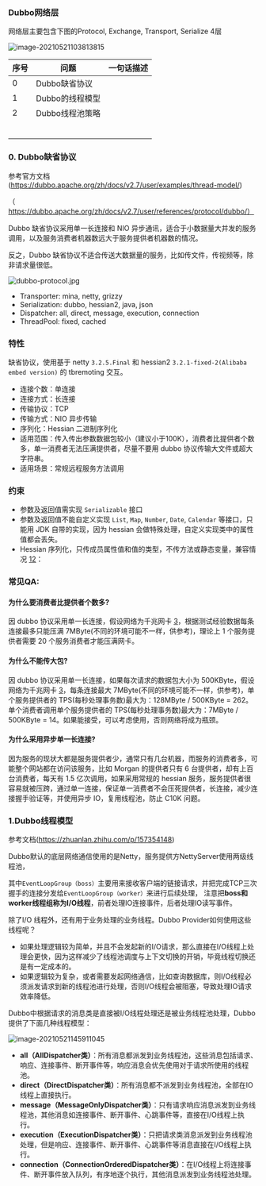### Dubbo网络层



网络层主要包含下图的Protocol, Exchange, Transport, Serialize 4层

![image-20210521103813815](D:\Users\80233448\AppData\Roaming\Typora\typora-user-images\image-20210521103813815.png)

| 序号 | 问题            | 一句话描述 |
| ---- | --------------- | ---------- |
| 0    | Dubbo缺省协议   |            |
| 1    | Dubbo的线程模型 |            |
| 2    | Dubbo线程池策略 |            |
|      |                 |            |
|      |                 |            |
|      |                 |            |
|      |                 |            |
|      |                 |            |
|      |                 |            |



### 0. Dubbo缺省协议

参考官方文档 (https://dubbo.apache.org/zh/docs/v2.7/user/examples/thread-model/)

（https://dubbo.apache.org/zh/docs/v2.7/user/references/protocol/dubbo/）

Dubbo 缺省协议采用单一长连接和 NIO 异步通讯，适合于小数据量大并发的服务调用，以及服务消费者机器数远大于服务提供者机器数的情况。

反之，Dubbo 缺省协议不适合传送大数据量的服务，比如传文件，传视频等，除非请求量很低。

![dubbo-protocol.jpg](https://dubbo.apache.org/imgs/user/dubbo-protocol.jpg)

- Transporter: mina, netty, grizzy
- Serialization: dubbo, hessian2, java, json
- Dispatcher: all, direct, message, execution, connection
- ThreadPool: fixed, cached

### 特性

缺省协议，使用基于 netty `3.2.5.Final` 和 hessian2 `3.2.1-fixed-2(Alibaba embed version)` 的 tbremoting 交互。

- 连接个数：单连接
- 连接方式：长连接
- 传输协议：TCP
- 传输方式：NIO 异步传输
- 序列化：Hessian 二进制序列化
- 适用范围：传入传出参数数据包较小（建议小于100K），消费者比提供者个数多，单一消费者无法压满提供者，尽量不要用 dubbo 协议传输大文件或超大字符串。
- 适用场景：常规远程服务方法调用

### 约束

- 参数及返回值需实现 `Serializable` 接口
- 参数及返回值不能自定义实现 `List`, `Map`, `Number`, `Date`, `Calendar` 等接口，只能用 JDK 自带的实现，因为 hessian 会做特殊处理，自定义实现类中的属性值都会丢失。
- Hessian 序列化，只传成员属性值和值的类型，不传方法或静态变量，兼容情况 [1](https://dubbo.apache.org/zh/docs/v2.7/user/references/protocol/dubbo/#fn:1)[2](https://dubbo.apache.org/zh/docs/v2.7/user/references/protocol/dubbo/#fn:2)：



### 常见QA:

#### 为什么要消费者比提供者个数多?

因 dubbo 协议采用单一长连接，假设网络为千兆网卡 [3](https://dubbo.apache.org/zh/docs/v2.7/user/references/protocol/dubbo/#fn:3)，根据测试经验数据每条连接最多只能压满 7MByte(不同的环境可能不一样，供参考)，理论上 1 个服务提供者需要 20 个服务消费者才能压满网卡。

#### 为什么不能传大包?

因 dubbo 协议采用单一长连接，如果每次请求的数据包大小为 500KByte，假设网络为千兆网卡 [3](https://dubbo.apache.org/zh/docs/v2.7/user/references/protocol/dubbo/#fn:3)，每条连接最大 7MByte(不同的环境可能不一样，供参考)，单个服务提供者的 TPS(每秒处理事务数)最大为：128MByte / 500KByte = 262。单个消费者调用单个服务提供者的 TPS(每秒处理事务数)最大为：7MByte / 500KByte = 14。如果能接受，可以考虑使用，否则网络将成为瓶颈。

#### 为什么采用异步单一长连接?

因为服务的现状大都是服务提供者少，通常只有几台机器，而服务的消费者多，可能整个网站都在访问该服务，比如 Morgan 的提供者只有 6 台提供者，却有上百台消费者，每天有 1.5 亿次调用，如果采用常规的 hessian 服务，服务提供者很容易就被压跨，通过单一连接，保证单一消费者不会压死提供者，长连接，减少连接握手验证等，并使用异步 IO，复用线程池，防止 C10K 问题。





### 1.Dubbo线程模型

参考文档(https://zhuanlan.zhihu.com/p/157354148)



Dubbo默认的底层网络通信使用的是Netty，服务提供方NettyServer使用两级线程池，

其中`EventLoopGroup（boss）`主要用来接收客户端的链接请求，并把完成TCP三次握手的连接分发给`EventLoopGroup（worker）`来进行后续处理， 注意把**boss和worker线程组称为I/O线程**，前者处理IO连接事件，后者处理IO读写事件。



除了I/O 线程外，还有用于业务处理的业务线程。Dubbo Provider如何使用这些线程呢？

- 如果处理逻辑较为简单，并且不会发起新的I/O请求，那么直接在I/O线程上处理会更快，因为这样减少了线程池调度与上下文切换的开销，毕竟线程切换还是有一定成本的。
- 如果逻辑较为复杂，或者需要发起网络通信，比如查询数据库，则I/O线程必须派发请求到新的线程池进行处理，否则I/O线程会被阻塞，导致处理IO请求效率降低。



Dubbo中根据请求的消息类是直接被I/O线程处理还是被业务线程池处理，Dubbo提供了下面几种线程模型：

![image-20210521145911045](D:\Users\80233448\AppData\Roaming\Typora\typora-user-images\image-20210521145911045.png)

- **all（AllDispatcher类）**：所有消息都派发到业务线程池，这些消息包括请求、响应、连接事件、断开事件等，响应消息会优先使用对于请求所使用的线程池。
- **direct（DirectDispatcher类）**：所有消息都不派发到业务线程池，全部在IO线程上直接执行。
- **message（MessageOnlyDispatcher类）**：只有请求响应消息派发到业务线程池，其他消息如连接事件、断开事件、心跳事件等，直接在I/O线程上执行。
- **execution（ExecutionDispatcher类）**：只把请求类消息派发到业务线程池处理，但是响应、连接事件、断开事件、心跳事件等消息直接在I/O线程上执行。
- **connection（ConnectionOrderedDispatcher类）**：在I/O线程上将连接事件、断开事件放入队列，有序地逐个执行，其他消息派发到业务线程池处理。

